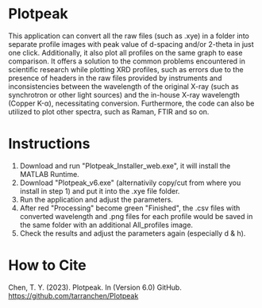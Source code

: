 # Plotpeak
This application can convert all the raw files (such as .xye) in a folder into separate profile images with peak value of d-spacing and/or 2-theta in just one click. Additionally, it also plot all profiles on the same graph to ease comparison. It offers a solution to the common problems encountered in scientific research while plotting XRD profiles, such as errors due to the presence of headers in the raw files provided by instruments and inconsistencies between the wavelength of the original X-ray (such as synchrotron or other light sources) and the in-house X-ray wavelength (Copper K-α), necessitating conversion. Furthermore, the code can also be utilized to plot other spectra, such as Raman, FTIR and so on.

# Instructions
1. Download and run "Plotpeak_Installer_web.exe", it will install the MATLAB Runtime.
2. Download "Plotpeak_v6.exe" (alternativily copy/cut from where you install in step 1) and put it into the .xye file folder.
3. Run the application and adjust the parameters.
4. After red "Processing" become green "Finished", the .csv files with converted wavelength and .png files for each profile would be saved in the same folder with an additional All_profiles image.
5. Check the results and adjust the parameters again (especially d & h).

# How to Cite
Chen, T. Y. (2023). Plotpeak. In (Version 6.0) GitHub. https://github.com/tarranchen/Plotpeak

